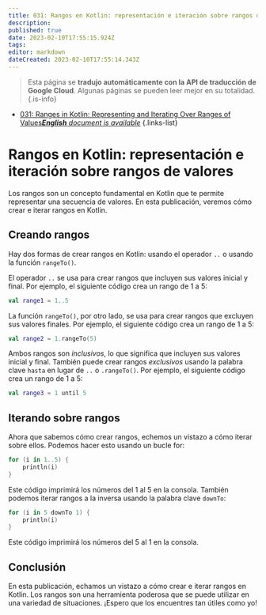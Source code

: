 ```yaml
---
title: 031: Rangos en Kotlin: representación e iteración sobre rangos de valores
description: 
published: true
date: 2023-02-10T17:55:15.924Z
tags: 
editor: markdown
dateCreated: 2023-02-10T17:55:14.343Z
---
```


> Esta página se **tradujo automáticamente con la API de traducción de Google Cloud**.
Algunas páginas se pueden leer mejor en su totalidad.{.is-info}



- [031: Ranges in Kotlin: Representing and Iterating Over Ranges of Values***English** document is available*](/en/Knowledge-base/Kotlin/Learning/031-ranges-in-kotlin-representing-and-iterating-over-ranges-of-values)
{.links-list}


# Rangos en Kotlin: representación e iteración sobre rangos de valores

Los rangos son un concepto fundamental en Kotlin que te permite representar una secuencia de valores. En esta publicación, veremos cómo crear e iterar rangos en Kotlin.

## Creando rangos

Hay dos formas de crear rangos en Kotlin: usando el operador `..` o usando la función `rangeTo()`.

El operador `..` se usa para crear rangos que incluyen sus valores inicial y final. Por ejemplo, el siguiente código crea un rango de 1 a 5:

```kotlin
val range1 = 1..5
```

La función `rangeTo()`, por otro lado, se usa para crear rangos que excluyen sus valores finales. Por ejemplo, el siguiente código crea un rango de 1 a 5:

```kotlin
val range2 = 1.rangeTo(5)
```

Ambos rangos son *inclusivos*, lo que significa que incluyen sus valores inicial y final. También puede crear rangos *exclusivos* usando la palabra clave `hasta` en lugar de `..` o `.rangeTo()`. Por ejemplo, el siguiente código crea un rango de 1 a 5:

```kotlin
val range3 = 1 until 5
```

## Iterando sobre rangos

Ahora que sabemos cómo crear rangos, echemos un vistazo a cómo iterar sobre ellos. Podemos hacer esto usando un bucle for:

```kotlin
for (i in 1..5) {
    println(i)
}
```

Este código imprimirá los números del 1 al 5 en la consola. También podemos iterar rangos a la inversa usando la palabra clave `downTo`:

```kotlin
for (i in 5 downTo 1) {
    println(i)
}
```

Este código imprimirá los números del 5 al 1 en la consola.

## Conclusión

En esta publicación, echamos un vistazo a cómo crear e iterar rangos en Kotlin. Los rangos son una herramienta poderosa que se puede utilizar en una variedad de situaciones. ¡Espero que los encuentres tan útiles como yo!